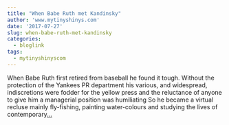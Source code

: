 ```yaml
---
title: "When Babe Ruth met Kandinsky"
author: 'www.mytinyshinys.com'
date: '2017-07-27'
slug: when-babe-ruth-met-kandinsky
categories:
  - bloglink
tags:
  - mytinyshinyscom
---
```


When Babe Ruth first retired from baseball he found it tough. Without the protection of the Yankees PR department his various, and widespread, indiscretions were fodder for the yellow press and the reluctance of anyone to give him a managerial position was humiliating So he became a virtual recluse mainly fly-fishing, painting water-colours and studying the lives of contemporary[... <i class="fas fa-external-link-alt"></i>](https://www.mytinyshinys.com/2017/07/27/kandinsky/)


